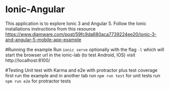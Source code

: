 # Ionic-Angular
This application is to explore Ionic 3 and Angular 5.
Follow the Ionic installations instructions from this resource 
https://www.djamware.com/post/59fc9da680aca7739224ee20/ionic-3-and-angular-5-mobile-app-example


#Running the example
Run `ionic serve` optionally with the flag `-l` which will start 
the browser url in the ionic-lab (to test Android, IOS)
visit http://localhost:8100/

#Testing
Unit test with Karma and e2e with protractor plus test coverage
first run the example and in another tab
run `npm run test` for unit tests
run `npm run e2e` for protractor tests
